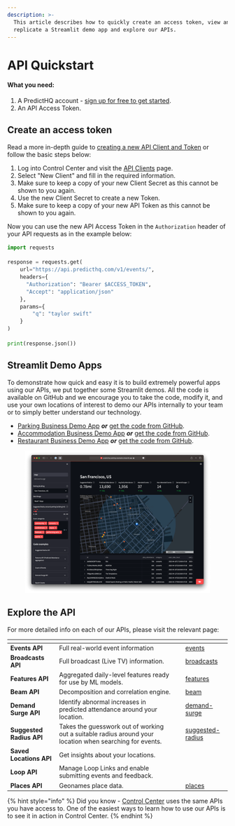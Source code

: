 ```yaml
---
description: >-
  This article describes how to quickly create an access token, view and
  replicate a Streamlit demo app and explore our APIs.
---
```


# API Quickstart

#### What you need:

1. A PredictHQ account - [sign up for free to get started](https://signup.predicthq.com/).
2. An API Access Token.

## Create an access token

Read a more in-depth guide to [creating a new API Client and Token](https://www.predicthq.com/support/how-to-create-an-api-token) or follow the basic steps below:

1. Log into Control Center and visit the [API Clients](https://control.predicthq.com/clients) page.
2. Select "New Client" and fill in the required information.
3. Make sure to keep a copy of your new Client Secret as this cannot be shown to you again.
4. Use the new Client Secret to create a new Token.
5. Make sure to keep a copy of your new API Token as this cannot be shown to you again.

Now you can use the new API Access Token in the `Authorization` header of your API requests as in the example below:

```python
import requests

response = requests.get(
    url="https://api.predicthq.com/v1/events/",
    headers={
      "Authorization": "Bearer $ACCESS_TOKEN",
      "Accept": "application/json"
    },
    params={
        "q": "taylor swift"
    }
)

print(response.json())
```

## Streamlit Demo Apps

To demonstrate how quick and easy it is to build extremely powerful apps using our APIs, we put together some Streamlit demos. All the code is available on GitHub and we encourage you to take the code, modify it, and use your own locations of interest to demo our APIs internally to your team or to simply better understand our technology.

* [Parking Business Demo App](https://predicthq-parking-example.streamlit.app/) _**or**_ [get the code from GitHub](https://github.com/predicthq/streamlit-parking-demo).
* [Accommodation Business Demo App](https://predicthq-accommodation-example.streamlit.app/) _**or**_ [get the code from GitHub](https://github.com/predicthq/streamlit-accommodation-demo).
* [Restaurant Business Demo App](https://predicthq-restaurant-example.streamlit.app/) _**or**_ [get the code from GitHub](https://github.com/predicthq/streamlit-restaurant-demo).

<figure><img src="../.gitbook/assets/streamlit-parking-demo-map-screenshot.png" alt="alt"><figcaption></figcaption></figure>

## Explore the API

For more detailed info on each of our APIs, please visit the relevant page:

<table data-view="cards"><thead><tr><th></th><th></th><th data-hidden></th><th data-hidden data-card-target data-type="content-ref"></th></tr></thead><tbody><tr><td><strong>Events API</strong></td><td>Full real-world event information</td><td></td><td><a href="../api/events/">events</a></td></tr><tr><td><strong>Broadcasts API</strong></td><td>Full broadcast (Live TV) information.</td><td></td><td><a href="../api/broadcasts/">broadcasts</a></td></tr><tr><td><strong>Features API</strong></td><td>Aggregated daily-level features ready for use by ML models.</td><td></td><td><a href="../api/features/">features</a></td></tr><tr><td><strong>Beam API</strong></td><td>Decomposition and correlation engine.</td><td></td><td><a href="../api/beam/">beam</a></td></tr><tr><td><strong>Demand Surge API</strong></td><td>Identify abnormal increases in predicted attendance around your location.</td><td></td><td><a href="../api/demand-surge/">demand-surge</a></td></tr><tr><td><strong>Suggested Radius API</strong></td><td>Takes the guesswork out of working out a suitable radius around your location when searching for events.</td><td></td><td><a href="../api/suggested-radius/">suggested-radius</a></td></tr><tr><td><strong>Saved Locations API</strong></td><td>Get insights about your locations.</td><td></td><td></td></tr><tr><td><strong>Loop API</strong></td><td>Manage Loop Links and enable submitting events and feedback.</td><td></td><td></td></tr><tr><td><strong>Places API</strong></td><td>Geonames place data.</td><td></td><td><a href="../api/places/">places</a></td></tr></tbody></table>

{% hint style="info" %}
Did you know - [Control Center](https://control.predicthq.com/) uses the same APIs you have access to. One of the easiest ways to learn how to use our APIs is to see it in action in Control Center.
{% endhint %}
